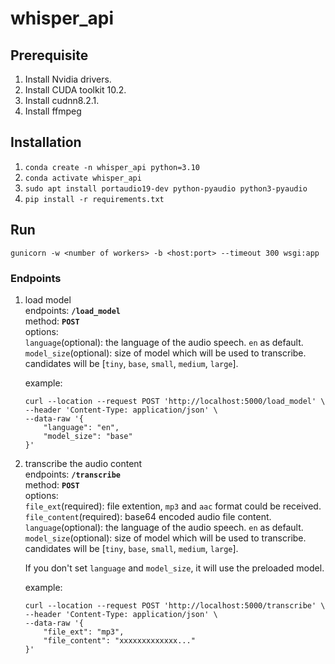 # whisper_api
## Prerequisite
1. Install Nvidia drivers.
2. Install CUDA toolkit 10.2.
3. Install cudnn8.2.1.
4. Install ffmpeg

## Installation
1. ```conda create -n whisper_api python=3.10```
2. ```conda activate whisper_api```
3. ```sudo apt install portaudio19-dev python-pyaudio python3-pyaudio```
4. ```pip install -r requirements.txt```

## Run
```gunicorn -w <number of workers> -b <host:port> --timeout 300 wsgi:app```

### Endpoints
1. load model  
  endpoints: **`/load_model`**  
  method: **`POST`**  
  options:  
    `language`(optional): the language of the audio speech. `en` as default.  
    `model_size`(optional): size of model which will be used to transcribe. candidates will be [`tiny`, `base`, `small`, `medium`, `large`].  
    
    example:
    ```
    curl --location --request POST 'http://localhost:5000/load_model' \
    --header 'Content-Type: application/json' \
    --data-raw '{
        "language": "en",
        "model_size": "base"
    }'
    ```
    
2. transcribe the audio content  
  endpoints: **`/transcribe`**  
  method: **`POST`**  
  options:  
    `file_ext`(required): file extention, `mp3` and `aac` format could be received.  
    `file_content`(required): base64 encoded audio file content.  
    `language`(optional): the language of the audio speech. `en` as default.  
    `model_size`(optional): size of model which will be used to transcribe. candidates will be [`tiny`, `base`, `small`, `medium`, `large`].  
    
    If you don't set `language` and `model_size`, it will use the preloaded model.
    
    example:
    ```
    curl --location --request POST 'http://localhost:5000/transcribe' \
    --header 'Content-Type: application/json' \
    --data-raw '{
        "file_ext": "mp3",
        "file_content": "xxxxxxxxxxxxx..."
    }'
    ```
